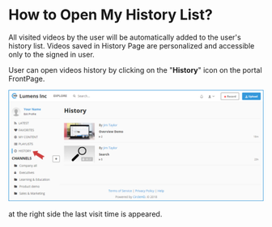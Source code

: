# How to Open My History List?

All visited videos by the user will be automatically added to the user's history list. Videos saved in History Page are personalized and accessible only to the signed in user.

User can open videos history by clicking on the "**History**" icon on the portal FrontPage.

![](../.gitbook/assets/help_gettingstarted_history.png)

at the right side the last visit time is appeared.

